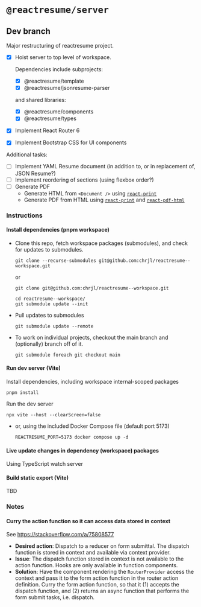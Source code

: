 # `@reactresume/server`

## Dev branch

Major restructuring of reactresume project.

- [x] Hoist server to top level of workspace.

  Dependencies include subprojects:

  - [x] @reactresume/template
  - [x] @reactresume/jsonresume-parser

  and shared libraries:

  - [x] @reactresume/components
  - [x] @reactresume/types

- [x] Implement React Router 6
- [x] Implement Bootstrap CSS for UI components

Additional tasks:

- [ ] Implement YAML Resume document (in addition to, or in replacement of, JSON Resume?)
- [ ] Implement reordering of sections (using flexbox order?)
- [ ] Generate PDF
  - Generate HTML from `<Document />` using [`react-print`](https://www.npmjs.com/package/@onedoc/react-print)
  - Generate PDF from HTML using [`react-print`](https://react-pdf.org/) and [`react-pdf-html`](https://www.npmjs.com/package/react-pdf-html)

### Instructions

#### Install dependencies (pnpm workspace)

- Clone this repo, fetch workspace packages (submodules), and check for updates to submodules.

  ```console
  git clone --recurse-submodules git@github.com:chrjl/reactresume--workspace.git
  ```

  or

  ```console
  git clone git@github.com:chrjl/reactresume--workspace.git

  cd reactresume--workspace/
  git submodule update --init
  ```

- Pull updates to submodules

  ```console
  git submodule update --remote
  ```

- To work on individual projects, checkout the main branch and (optionally) branch off of it.

  ```console
  git submodule foreach git checkout main
  ```

#### Run dev server (Vite)

Install dependencies, including workspace internal-scoped packages

```console
pnpm install
```

Run the dev server

```console
npx vite --host --clearScreen=false
```

- or, using the included Docker Compose file (default port 5173)

  ```console
  REACTRESUME_PORT=5173 docker compose up -d
  ```

#### Live update changes in dependency (workspace) packages

Using TypeScript watch server

#### Build static export (Vite)

TBD

### Notes

#### Curry the action function so it can access data stored in context

See <https://stackoverflow.com/a/75808577>

- **Desired action**: Dispatch to a reducer on form submittal. The dispatch function is stored in context and available via context provider.
- **Issue**: The dispatch function stored in context is not available to the action function. Hooks are only available in function components.
- **Solution**: Have the component rendering the `RouterProvider` access the context and pass it to the form action function in the router action definition. Curry the form action function, so that it (1) accepts the dispatch function, and (2) returns an async function that performs the form submit tasks, i.e. dispatch.
